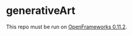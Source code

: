 # generativeArt
This repo must be run on [OpenFrameworks 0.11.2](https://openframeworks.cc/download/).
